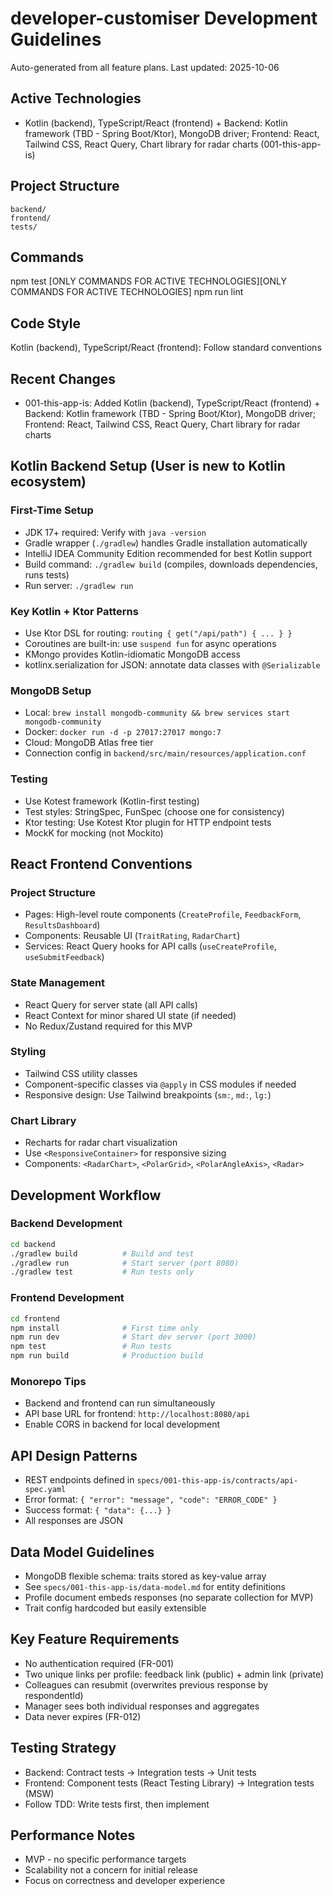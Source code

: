 # developer-customiser Development Guidelines

Auto-generated from all feature plans. Last updated: 2025-10-06

## Active Technologies
- Kotlin (backend), TypeScript/React (frontend) + Backend: Kotlin framework (TBD - Spring Boot/Ktor), MongoDB driver; Frontend: React, Tailwind CSS, React Query, Chart library for radar charts (001-this-app-is)

## Project Structure
```
backend/
frontend/
tests/
```

## Commands
npm test [ONLY COMMANDS FOR ACTIVE TECHNOLOGIES][ONLY COMMANDS FOR ACTIVE TECHNOLOGIES] npm run lint

## Code Style
Kotlin (backend), TypeScript/React (frontend): Follow standard conventions

## Recent Changes
- 001-this-app-is: Added Kotlin (backend), TypeScript/React (frontend) + Backend: Kotlin framework (TBD - Spring Boot/Ktor), MongoDB driver; Frontend: React, Tailwind CSS, React Query, Chart library for radar charts

<!-- MANUAL ADDITIONS START -->

## Kotlin Backend Setup (User is new to Kotlin ecosystem)

### First-Time Setup
- JDK 17+ required: Verify with `java -version`
- Gradle wrapper (`./gradlew`) handles Gradle installation automatically
- IntelliJ IDEA Community Edition recommended for best Kotlin support
- Build command: `./gradlew build` (compiles, downloads dependencies, runs tests)
- Run server: `./gradlew run`

### Key Kotlin + Ktor Patterns
- Use Ktor DSL for routing: `routing { get("/api/path") { ... } }`
- Coroutines are built-in: use `suspend fun` for async operations
- KMongo provides Kotlin-idiomatic MongoDB access
- kotlinx.serialization for JSON: annotate data classes with `@Serializable`

### MongoDB Setup
- Local: `brew install mongodb-community && brew services start mongodb-community`
- Docker: `docker run -d -p 27017:27017 mongo:7`
- Cloud: MongoDB Atlas free tier
- Connection config in `backend/src/main/resources/application.conf`

### Testing
- Use Kotest framework (Kotlin-first testing)
- Test styles: StringSpec, FunSpec (choose one for consistency)
- Ktor testing: Use Kotest Ktor plugin for HTTP endpoint tests
- MockK for mocking (not Mockito)

## React Frontend Conventions

### Project Structure
- Pages: High-level route components (`CreateProfile`, `FeedbackForm`, `ResultsDashboard`)
- Components: Reusable UI (`TraitRating`, `RadarChart`)
- Services: React Query hooks for API calls (`useCreateProfile`, `useSubmitFeedback`)

### State Management
- React Query for server state (all API calls)
- React Context for minor shared UI state (if needed)
- No Redux/Zustand required for this MVP

### Styling
- Tailwind CSS utility classes
- Component-specific classes via `@apply` in CSS modules if needed
- Responsive design: Use Tailwind breakpoints (`sm:`, `md:`, `lg:`)

### Chart Library
- Recharts for radar chart visualization
- Use `<ResponsiveContainer>` for responsive sizing
- Components: `<RadarChart>`, `<PolarGrid>`, `<PolarAngleAxis>`, `<Radar>`

## Development Workflow

### Backend Development
```bash
cd backend
./gradlew build          # Build and test
./gradlew run            # Start server (port 8080)
./gradlew test           # Run tests only
```

### Frontend Development
```bash
cd frontend
npm install              # First time only
npm run dev              # Start dev server (port 3000)
npm test                 # Run tests
npm run build            # Production build
```

### Monorepo Tips
- Backend and frontend can run simultaneously
- API base URL for frontend: `http://localhost:8080/api`
- Enable CORS in backend for local development

## API Design Patterns
- REST endpoints defined in `specs/001-this-app-is/contracts/api-spec.yaml`
- Error format: `{ "error": "message", "code": "ERROR_CODE" }`
- Success format: `{ "data": {...} }`
- All responses are JSON

## Data Model Guidelines
- MongoDB flexible schema: traits stored as key-value array
- See `specs/001-this-app-is/data-model.md` for entity definitions
- Profile document embeds responses (no separate collection for MVP)
- Trait config hardcoded but easily extensible

## Key Feature Requirements
- No authentication required (FR-001)
- Two unique links per profile: feedback link (public) + admin link (private)
- Colleagues can resubmit (overwrites previous response by respondentId)
- Manager sees both individual responses and aggregates
- Data never expires (FR-012)

## Testing Strategy
- Backend: Contract tests → Integration tests → Unit tests
- Frontend: Component tests (React Testing Library) → Integration tests (MSW)
- Follow TDD: Write tests first, then implement

## Performance Notes
- MVP - no specific performance targets
- Scalability not a concern for initial release
- Focus on correctness and developer experience

<!-- MANUAL ADDITIONS END -->